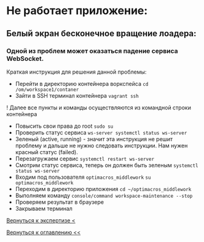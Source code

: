 # Не работает приложение:

## Белый экран бесконечное вращение лоадера:

### Одной из проблем может оказаться падение сервиса WebSocket.

Краткая инструкция для решения данной проблемы:
- Перейти в директорию контейнера воркспейса `cd /om/workspace1/contaner`
- Зайти в SSH терминал контейнера `vagrant ssh`

! Далее все пункты и команды осуществляются из командной строки контейнера

- Повысить свои права до root `sudo su`
- Проверить статус сервиса `ws-server systemctl status ws-server`
- Зеленый (active, running) - значит эта инструкция не решит проблему и дальше не нужно следовать инструкции. Нам нужен 
красный статус (failed).
- Перезагружаем сервис `systemctl restart ws-server`
- Смотрим статус сервиса, теперь он должен быть зеленым `systemctl status ws-server`
- Входим под пользователя `optimacros_middlework` `su optimacros_middlework`
- Переходим в директорию приложения `cd ~/optimacros_middlework`
- Выполняем команду `console/command workspace-maintenance --stop`
- Проверяем результат в браузере
- Закрываем терминал


[Вернуться к экспертизе <](expertise.md)

[Вернуться к оглавлению <<](index.md)
